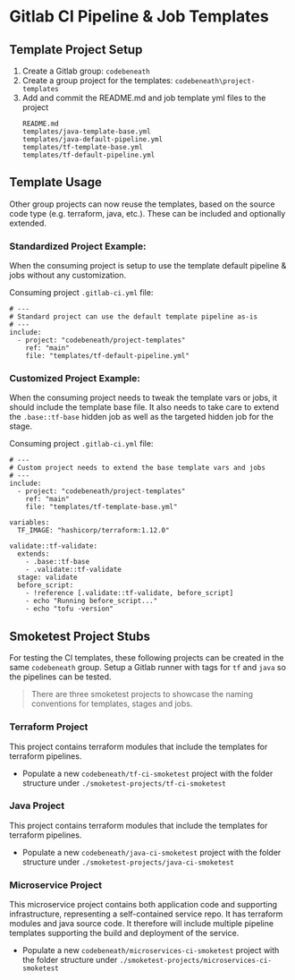 # Gitlab CI Pipeline & Job Templates

## Template Project Setup

1. Create a Gitlab group: `codebeneath`
2. Create a group project for the templates: `codebeneath\project-templates`
3. Add and commit the README.md and job template yml files to the project
   ```
   README.md
   templates/java-template-base.yml
   templates/java-default-pipeline.yml
   templates/tf-template-base.yml
   templates/tf-default-pipeline.yml
   ```

## Template Usage

Other group projects can now reuse the templates, based on the source code type (e.g. terraform, java, etc.). These can be included and optionally extended.

### Standardized Project Example:

When the consuming project is setup to use the template default pipeline & jobs without any customization.

Consuming project `.gitlab-ci.yml` file:
```
# ---
# Standard project can use the default template pipeline as-is
# ---
include:
  - project: "codebeneath/project-templates"
    ref: "main"
    file: "templates/tf-default-pipeline.yml"
```

### Customized Project Example:

When the consuming project needs to tweak the template vars or jobs, it should include the template base file. It also needs to take care to extend the `.base::tf-base` hidden job as well as the targeted hidden job for the stage.

Consuming project `.gitlab-ci.yml` file:
```
# ---
# Custom project needs to extend the base template vars and jobs
# ---
include:
  - project: "codebeneath/project-templates"
    ref: "main"
    file: "templates/tf-template-base.yml"

variables:
  TF_IMAGE: "hashicorp/terraform:1.12.0"

validate::tf-validate:
  extends:
    - .base::tf-base
    - .validate::tf-validate
  stage: validate
  before_script:
    - !reference [.validate::tf-validate, before_script]
    - echo "Running before_script..."
    - echo "tofu -version"
```

## Smoketest Project Stubs

For testing the CI templates, these following projects can be created in the same `codebeneath` group. Setup a Gitlab runner with tags for `tf` and `java` so the pipelines can be tested.

> There are three smoketest projects to showcase the naming conventions for templates, stages and jobs.

### Terraform Project
This project contains terraform modules that include the templates for terraform pipelines.
- Populate a new `codebeneath/tf-ci-smoketest` project with the folder structure under `./smoketest-projects/tf-ci-smoketest`

### Java Project
This project contains terraform modules that include the templates for terraform pipelines.
- Populate a new `codebeneath/java-ci-smoketest` project with the folder structure under `./smoketest-projects/java-ci-smoketest`

### Microservice Project
This microservice project contains both application code and supporting infrastructure, representing a self-contained service repo. It has terraform modules and java source code. It therefore will include multiple pipeline templates supporting the build and deployment of the service.
- Populate a new `codebeneath/microservices-ci-smoketest` project with the folder structure under `./smoketest-projects/microservices-ci-smoketest`

